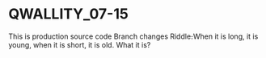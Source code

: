 # QWALLITY_07-15
This is production source code
Branch changes
Riddle։When it is long, it is young, when it is short, it is old. What it is?
